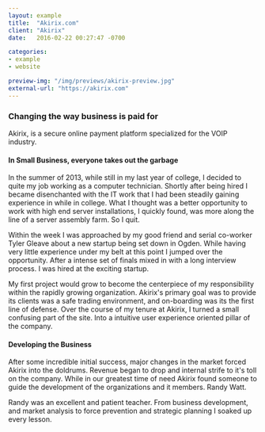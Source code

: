 ```yaml
---
layout: example
title:  "Akirix.com"
client: "Akirix"
date:   2016-02-22 00:27:47 -0700

categories: 
- example
- website

preview-img: "/img/previews/akirix-preview.jpg"
external-url: "https://akirix.com"
---
```


### Changing the way business is paid for

Akirix, is a secure online payment platform specialized for the VOIP industry.

#### In Small Business, everyone takes out the garbage

In the summer of 2013, while still in my last year of college, I decided to quite my job working as a computer technician.
Shortly after being hired I became disenchanted with the IT work that I had been steadily gaining experience in while in college. 
What I thought was a better opportunity to work with high end server installations, I quickly found, was more along the line
of a server assembly farm. So I quit.

Within the week I was approached by my good friend and serial co-worker Tyler Gleave about a new startup being set down in Ogden.
While having very little experience under my belt at this point I jumped over the opportunity. After a intense set of finals 
mixed in with a long interview process. I was hired at the exciting startup.

My first project would grow to become the centerpiece of my responsibility within the rapidly growing organization. Akirix's 
primary goal was to provide its clients was a safe trading environment, and on-boarding was its the first line of defense. 
Over the course of my tenure at Akirix, I turned a small confusing part of the site. Into a intuitive user experience oriented 
pillar of the company.


#### Developing the Business

After some incredible initial success, major changes in the market forced Akirix into the doldrums. Revenue began to drop
and internal strife to it's toll on the company. While in our greatest time of need Akirix found someone to guide the development 
of the organizations and it members. Randy Watt.

Randy was an excellent and patient teacher. From business development, and market analysis to force prevention and 
strategic planning I soaked up every lesson.